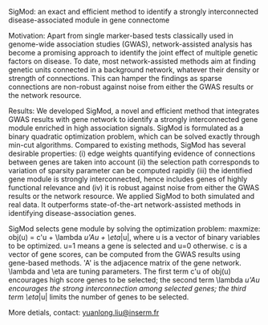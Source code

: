 SigMod: an exact and efficient method to identify a strongly interconnected disease-associated module in gene connectome

Motivation: Apart from single marker-based tests classically used in genome-wide association studies (GWAS), network-assisted analysis has become a promising approach to identify the joint effect of multiple genetic factors on disease. To date, most network-assisted methods aim at finding genetic units connected in a background network, whatever their density or strength of connections. This can hamper the findings as sparse connections are non-robust against noise from either the GWAS results or the network resource.

Results: We developed SigMod, a novel and efficient method that integrates GWAS results with gene network to identify a strongly interconnected gene module enriched in high association signals. SigMod is formulated as a binary quadratic optimization problem, which can be solved exactly through min-cut algorithms. Compared to existing methods, SigMod has several desirable properties: (i) edge weights quantifying evidence of connections between genes are taken into account (ii) the selection path corresponds to variation of sparsity parameter can be computed rapidly (iii) the identified gene module is strongly interconnected, hence includes genes of highly functional relevance and (iv) it is robust against noise from either the GWAS results or the network resource. We applied SigMod to both simulated and real data. It outperforms state-of-the-art network-assisted methods in identifying disease-association genes.

SigMod selects gene module by solving the optimization problem: maxmize: obj(u) = c'u + \lambda *u'*A*u + \eta*|u|, where u is a vector of binary variables to be optimized. u=1 means a gene is selected and u=0 otherwise. c is a vector of gene scores, can be computed from the GWAS results using gene-based methods. 'A' is the adjacence matrix of the  gene network. \lambda and \eta are tuning parameters. The first term c'u of obj(u) encourages high score genes to be selected; the second term  \lambda *u'*A*u  encourages the strong interconnection among selected genes; the third term \eta*|u| limits the number of genes to be selected.


More detials, contact: yuanlong.liu@inserm.fr
